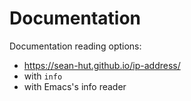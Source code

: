 # Documentation

Documentation reading options:

- https://sean-hut.github.io/ip-address/
- with `info`
- with Emacs's info reader
